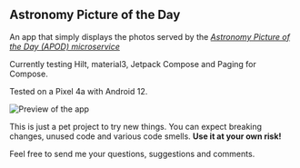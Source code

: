 ## Astronomy Picture of the Day
An app that simply displays the photos served by the [*Astronomy Picture of the Day (APOD) microservice*](https://github.com/nasa/apod-api#docs-)

Currently testing Hilt, material3, Jetpack Compose and Paging for Compose.

Tested on a Pixel 4a with Android 12.

![Preview of the app](https://github.com/JulienRepele/AstronomyPictureoftheDay/blob/master/preview.jpg)


This is just a pet project to try new things.
You can expect breaking changes, unused code and various code smells.
**Use it at your own risk!**

Feel free to send me your questions, suggestions and comments.